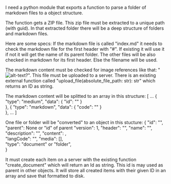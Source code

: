 
I need a python module that exports a function to parse a folder of markdown files to a object structure.

The function gets a ZIP file. This zip file must be extracted to a unique path (with guid).
In that extracted folder there will be a deep structure of folders and markdown files.

Here are some specs:
If the markdown file is called "index.md" it needs to check the markdown file for the first header with "#". If existing it will use it if not it will get the name of its parent folder.
The other files will be also checked in markdown for its first header. Else the filename will be used.

The markdown content must be checked for image references like that: "![alt-text?](some-file)". This file must be uploaded to a server. There is an existing external function called "upload_file(absolute_file_path: str): str" which returns an ID as string.

The markdown content will be splitted to an array in this structure:
[
  ...
      {
        "type": "medium",
        "data": {
          "id": "<the uploaded id of the image>"
        }        
      },
      {
        "type": "markdown",
        "data": {
          "code": "<the text markdown goes here>"
        }        
      },
  ...
]

One file or folder will be "converted" to an object in this stucture:
{
    "id": "<created by backend>",
    "parent": None or "id" of parent
    "version": 1,
    "header": "<Name of the parent folder>",
    "name": "<Name of the parent folder>",
    "description": "",
    "content": <the-content-array>,    
    "langCode": "<language code>",
    "media": [<list of media ids>],    
    "type": "document" or "folder",   
}

It must create each item on a server with the existing function "create_document" which will return an Id as string. This id is may used as parent in other objects.
It will store all created items with their given ID in an array and save that formatted to disk.